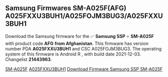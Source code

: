 <h2>Samsung Firmwares SM-A025F(AFG) A025FXXU3BUH1/A025FOJM3BUG3/A025FXXU3BUH1</h2>
Download the Samsung firmware for the ✅ <strong>Samsung SSP </strong> ⭐ <strong>SM-A025F</strong> with product code <strong>AFG</strong> <strong> from Afghanistan</strong>. This firmware has version number PDA <strong>A025FXXU3BUH1</strong> and CSC A025FOJM3BUG3. The operating system of this firmware is Android R , with build date 2021-12-03. Changelist <strong>21443963</strong>.


[SM-A025F](https://samfirm.shop/samsung/model/SM-A025F)
[A025FXXU3BUH1](https://samfirm.shop/samsung/pda/A025FXXU3BUH1)
[Download Firmware Samsung SSP SM-A025F](https://samfirm.shop/samsung/firmware/480306)
